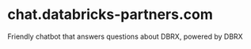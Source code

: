 # chat.databricks-partners.com

Friendly chatbot that answers questions about DBRX, powered by DBRX
